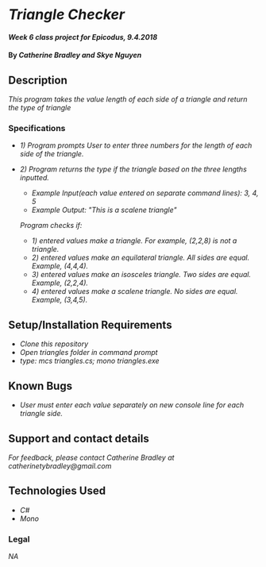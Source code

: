 # _Triangle Checker_

#### _Week 6 class project for Epicodus, 9.4.2018_

#### By _**Catherine Bradley and Skye Nguyen**_

## Description

_This program takes the value length of each side of a triangle and return the type of triangle_

### Specifications

* _1) Program prompts User to enter three numbers for the length of each side of the triangle._
* _2) Program returns the type if the triangle based on the three lengths inputted._
  * _Example Input(each value entered on separate command lines): 3, 4, 5_
  * _Example Output: "This is a scalene triangle"_

  _Program checks if:_
  * _1) entered values make a triangle. For example, (2,2,8) is not a triangle._
  * _2) entered values make an equilateral triangle. All sides are equal. Example, (4,4,4)._
  * _3) entered values make an isosceles triangle. Two sides are equal. Example, (2,2,4)._
  * _4) entered values make a scalene triangle. No sides are equal. Example, (3,4,5)._

## Setup/Installation Requirements

* _Clone this repository_
* _Open triangles folder in command prompt_
* _type: mcs triangles.cs; mono triangles.exe_

## Known Bugs

* _User must enter each value separately on new console line for each triangle side._

## Support and contact details

_For feedback, please contact Catherine Bradley at catherinetybradley@gmail.com_

## Technologies Used

* _C#_
* _Mono_

### Legal

*NA*
